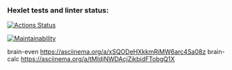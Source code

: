 ### Hexlet tests and linter status:
[![Actions Status](https://github.com/mashizinga/frontend-project-44/actions/workflows/hexlet-check.yml/badge.svg)](https://github.com/mashizinga/frontend-project-44/actions)

[![Maintainability](https://api.codeclimate.com/v1/badges/4fcfd64c9d8818c3a21a/maintainability)](https://codeclimate.com/github/mashizinga/frontend-project-44/maintainability)

brain-even https://asciinema.org/a/xSQODeHXkkmRiMW6arc4Sa08z
brain-calc https://asciinema.org/a/tMIdjNWDAcjZikbidFTobgQ1X